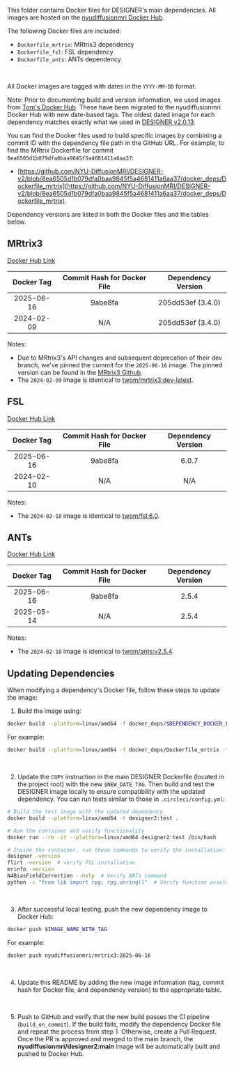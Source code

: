 This folder contains Docker files for DESIGNER's main dependencies. All images are hosted on the [nyudiffusionmri Docker Hub](https://hub.docker.com/u/nyudiffusionmri).

The following Docker files are included:
- `Dockerfile_mrtrix`: MRtrix3 dependency
- `Dockerfile_fsl`: FSL dependency
- `Dockerfile_ants`: ANTs dependency
<br>

All Docker images are tagged with dates in the `YYYY-MM-DD` format.

Note: Prior to documenting build and version information, we used images from [Tom's Docker Hub](https://hub.docker.com/u/twom). These have been migrated to the nyudiffusionmri Docker Hub with new date-based tags. The oldest dated image for each dependency matches exactly what we used in [DESIGNER v2.0.13](https://github.com/NYU-DiffusionMRI/DESIGNER-v2/releases/tag/v2.0.13).

You can find the Docker files used to build specific images by combining a commit ID with the dependency file path in the GitHub URL. For example, to find the MRtrix Dockerfile for commit `8ea6505d1b079dfa0baa9845f5a4681411a6aa37`:
- [https://github.com/NYU-DiffusionMRI/DESIGNER-v2/blob/8ea6505d1b079dfa0baa9845f5a4681411a6aa37/docker_deps/Dockerfile_mrtrix](https://github.com/NYU-DiffusionMRI/DESIGNER-v2/blob/8ea6505d1b079dfa0baa9845f5a4681411a6aa37/docker_deps/Dockerfile_mrtrix)

Dependency versions are listed in both the Docker files and the tables below.


## MRtrix3

[Docker Hub Link](https://hub.docker.com/r/nyudiffusionmri/mrtrix3/tags)

| Docker Tag | Commit Hash for Docker File | Dependency Version |
| :--------: | :-------------------------: | :----------------: |
| 2025-06-16 |           9abe8fa           | 205dd53ef (3.4.0)  |
| 2024-02-09 |             N/A             | 205dd53ef (3.4.0)  |


Notes:
- Due to MRtrix3's API changes and subsequent deprecation of their dev branch, we've pinned the commit for the `2025-06-16` image. The pinned version can be found in the [MRtrix3 Github](https://github.com/MRtrix3/mrtrix3/tree/205dd53ef).
- The `2024-02-09` image is identical to [twom/mrtrix3:dev-latest](https://hub.docker.com/layers/twom/mrtrix3/dev-latest/images/sha256-7630a4cd709cd7b9967f6db5dae112cd3f7be694fb5fc69c6e8ce1c0c3689d0c).


## FSL

[Docker Hub Link](https://hub.docker.com/r/nyudiffusionmri/fsl/tags)

| Docker Tag | Commit Hash for Docker File | Dependency Version |
| :--------: | :-------------------------: | :----------------: |
| 2025-06-16 |           9abe8fa           |       6.0.7        |
| 2024-02-10 |             N/A             |        N/A         |

Notes:
- The `2024-02-10` image is identical to [twom/fsl:6.0](https://hub.docker.com/layers/twom/fsl/6.0/images/sha256-4edc064ee849b8d05aaf98049f0d64c4d07dc27e9d61ad6211c1c7559625d58d).


## ANTs

[Docker Hub Link](https://hub.docker.com/r/nyudiffusionmri/ants/tags)

| Docker Tag | Commit Hash for Docker File | Dependency Version |
| :--------: | :-------------------------: | :----------------: |
| 2025-06-16 |           9abe8fa           |       2.5.4        |
| 2025-05-14 |             N/A             |       2.5.4        |

Notes:
- The `2024-02-10` image is identical to [twom/ants:v2.5.4](https://hub.docker.com/layers/twom/ants/v2.5.4/images/sha256-eb186b9a6959c60e360a4c6d38f36adbfac6709e1cc464a63b4fef4635d5fbfc).


## Updating Dependencies

When modifying a dependency's Docker file, follow these steps to update the image:

1. Build the image using:
```sh
docker build --platform=linux/amd64 -f docker_deps/$DEPENDENCY_DOCKER_FILE_NAME -t nyudiffusionmri/$DEPENDENCY_DOCKER_HUB_REPO:$NEW_DATE_TAG .
```

For example:
```sh
docker build --platform=linux/amd64 -f docker_deps/Dockerfile_mrtrix -t nyudiffusionmri/mrtrix3:2025-06-16 .
```
<br>

2. Update the `COPY` instruction in the main DESIGNER Dockerfile (located in the project root) with the new `$NEW_DATE_TAG`. Then build and test the DESIGNER image locally to ensure compatibility with the updated dependency. You can run tests similar to those in `.circleci/config.yml`:

```sh
# Build the test image with the updated dependency
docker build --platform=linux/amd64 -t designer2:test .

# Run the container and verify functionality
docker run --rm -it --platform=linux/amd64 designer2:test /bin/bash

# Inside the container, run these commands to verify the installation:
designer -version
flirt -version  # verify FSL installation
mrinfo -version
N4BiasFieldCorrection --help  # Verify ANTs command
python -c "from lib import rpg; rpg.unring()"  # Verify function availability
```
<br>

3. After successful local testing, push the new dependency image to Docker Hub:
```sh
docker push $IMAGE_NAME_WITH_TAG
```

For example:
```sh
docker push nyudiffusionmri/mrtrix3:2025-06-16
```
<br>

4. Update this README by adding the new image information (tag, commit hash for Docker file, and dependency version) to the appropriate table.
<br>

5. Push to GitHub and verify that the new build passes the CI pipeline (`build_on_commit`). If the build fails, modify the dependency Docker file and repeat the process from step 1. Otherwise, create a Pull Request. Once the PR is approved and merged to the main branch, the **nyudiffusionmri/designer2:main** image will be automatically built and pushed to Docker Hub.
